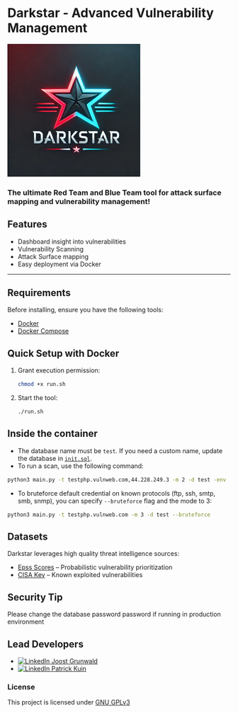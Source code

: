 # Darkstar - Advanced Vulnerability Management  
<img src="logo.png" alt="Darkstar Logo" width="300" height="300">

### The ultimate **Red Team** and **Blue Team** tool for attack surface mapping and vulnerability management!  

## Features  
- Dashboard insight into vulnerabilities 
- Vulnerability Scanning  
- Attack Surface mapping 
- Easy deployment via Docker  

---

## Requirements  
Before installing, ensure you have the following tools:  

- [Docker](https://docs.docker.com/get-docker/)  
- [Docker Compose](https://docs.docker.com/compose/install/)  


## Quick Setup with Docker  

1. Grant execution permission:  
   ```bash
   chmod +x run.sh
   ```
2. Start the tool:
    ```bash
    ./run.sh
    ```


## Inside the container
- The database name must be `test`. If you need a custom name, update the database in [`init.sql`](sql/init.sql).
- To run a scan, use the following command:
```bash
python3 main.py -t testphp.vulnweb.com,44.228.249.3 -m 2 -d test -env .env
```

- To bruteforce default credential on known protocols (ftp, ssh, smtp, smb, snmp), you can specify `--bruteforce` flag and the mode to 3:
```bash
python3 main.py -t testphp.vulnweb.com -m 3 -d test --bruteforce
```

## Datasets
Darkstar leverages high quality threat intelligence sources:
- [Epss Scores](https://www.first.org/epss/data_stats) – Probabilistic vulnerability prioritization
- [CISA Kev](https://www.cisa.gov/known-exploited-vulnerabilities-catalog) – Known exploited vulnerabilities

## Security Tip
Please change the database password password if running in production environment

## Lead Developers
- [![LinkedIn](https://i.sstatic.net/gVE0j.png) Joost Grunwald](https://www.linkedin.com/in/joost-grunwald-1a48a31b2)
- [![LinkedIn](https://i.sstatic.net/gVE0j.png) Patrick Kuin](https://www.linkedin.com/in/patrick-kuin-8a08a81b7)

### License
This project is licensed under [GNU GPLv3](LICENSE)